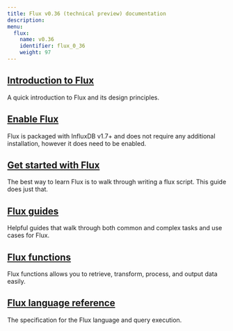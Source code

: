 ```yaml
---
title: Flux v0.36 (technical preview) documentation
description:
menu:
  flux:
    name: v0.36
    identifier: flux_0_36
    weight: 97
---
```


## [Introduction to Flux](/flux/v0.36/introduction)
A quick introduction to Flux and its design principles.

## [Enable Flux](/flux/v0.36/introduction/installation)
Flux is packaged with InfluxDB v1.7+ and does not require any additional installation,
however it does need to be enabled.

## [Get started with Flux](/flux/v0.36/introduction/getting-started)
The best way to learn Flux is to walk through writing a flux script. This guide does just that.

## [Flux guides](/flux/v0.36/guides)
Helpful guides that walk through both common and complex tasks and use cases for Flux.

## [Flux functions](/flux/v0.36/functions)
Flux functions allows you to retrieve, transform, process, and output data easily.

## [Flux language reference](/flux/v0.36/language)
The specification for the Flux language and query execution.
